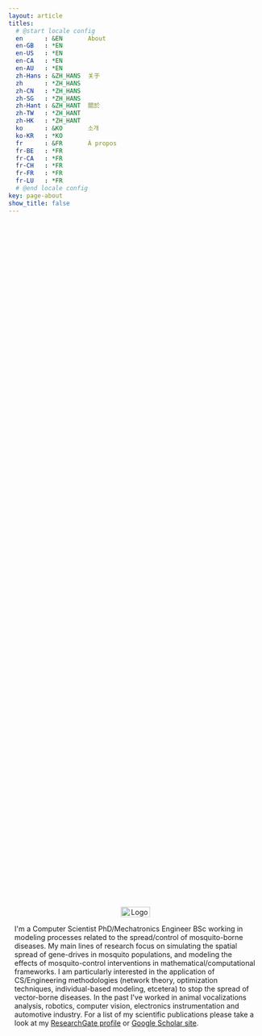 ```yaml
---
layout: article
titles:
  # @start locale config
  en      : &EN       About
  en-GB   : *EN
  en-US   : *EN
  en-CA   : *EN
  en-AU   : *EN
  zh-Hans : &ZH_HANS  关于
  zh      : *ZH_HANS
  zh-CN   : *ZH_HANS
  zh-SG   : *ZH_HANS
  zh-Hant : &ZH_HANT  關於
  zh-TW   : *ZH_HANT
  zh-HK   : *ZH_HANT
  ko      : &KO       소개
  ko-KR   : *KO
  fr      : &FR       À propos
  fr-BE   : *FR
  fr-CA   : *FR
  fr-CH   : *FR
  fr-FR   : *FR
  fr-LU   : *FR
  # @end locale config
key: page-about
show_title: false
---
```



<style>
  .container {
    position: absolute;
    top: 50%;
    left: 50%;
    -moz-transform: translateX(-50%) translateY(-60%);
    -webkit-transform: translateX(-50%) translateY(-60%);
    transform: translateX(-50%) translateY(-60%);
}
</style>


<div class="container">

  <p style="text-align:center;"><img style="width:35%" src="https://avatars.githubusercontent.com/u/684756?s=400&u=7571d63b136c7774145b065d829e96698aeae05f&v=4" alt="Logo">

  <!--<br><img  style="width:75%" src="https://ghchart.rshah.org/Chipdelmal" alt="2016rshah's Github chart">--></p>
  <!--<p style="text-align:center;">
    <a href="https://github.com/Chipdelmal/"><img src="https://github-readme-stats.vercel.app/api?username=chipdelmal&count_private=true&show_icons=true&hide=contribs,prs" /></a>
    <a href="https://github-readme-stats.vercel.app/api?username=chipdelmal">
    <img src="https://github-readme-stats.vercel.app/api/top-langs/?username=chipdelmal&hide=mathematica,html,Jupyter Notebook,JavaScript&layout=compact"></a>
  </p>-->

  I'm a Computer Scientist PhD/Mechatronics Engineer BSc working in modeling processes related to the spread/control of mosquito-borne diseases. My main lines of research focus on simulating the spatial spread of gene-drives in mosquito populations, and modeling the effects of mosquito-control interventions in mathematical/computational frameworks. I am particularly interested in the application of CS/Engineering methodologies (network theory, optimization techniques, individual-based modeling, etcetera) to stop the spread of vector-borne diseases. In the past I've worked in animal vocalizations analysis, robotics, computer vision, electronics instrumentation and automotive industry.
  For a list of my scientific publications please take a look at my <a href='https://www.researchgate.net/profile/Hector-Sanchez-Castellanos'>ResearchGate profile</a> or <a href='https://scholar.google.com/citations?hl=en&user=OeOYQqEAAAAJ'>Google Scholar site</a>.

  <!-- <p style="text-align:center;">
  <a href='https://github.com/Chipdelmal'><img style="width: 100%" src="http://ghchart.rshah.org/7161ef/Chipdelmal"/></a>
  </p> -->
  <!-- <a class="button button--circle rg-button" href="https://www.researchgate.net/profile/Hector-Sanchez-Castellanos" >
    <img style="width: 100%" src="includes/svg/icon/social/rg.svg"/>
  </a> -->

</div>